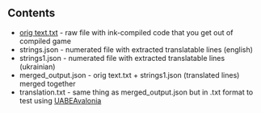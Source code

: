 ## Contents
- [orig text.txt](https://github.com/ivannamal/jsondecompiler/blob/master/orig%20text.txt) - raw file with ink-compiled code that you get out of compiled game  
- strings.json - numerated file with extracted translatable lines (english)  
- strings1.json - numerated file with extracted translatable lines (ukrainian)  
- merged_output.json - orig text.txt + strings1.json (translated lines) merged together
- translation.txt - same thing as merged_output.json but in .txt format to test using [UABEAvalonia](https://github.com/nesrak1/UABEA)
